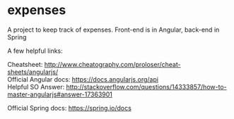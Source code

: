 # expenses
A project to keep track of expenses. Front-end is in Angular, back-end in Spring

A few helpful links:

Cheatsheet: http://www.cheatography.com/proloser/cheat-sheets/angularjs/  
Official Angular docs: https://docs.angularjs.org/api  
Helpful SO Answer: http://stackoverflow.com/questions/14333857/how-to-master-angularjs#answer-17363901  

Official Spring docs: https://spring.io/docs  